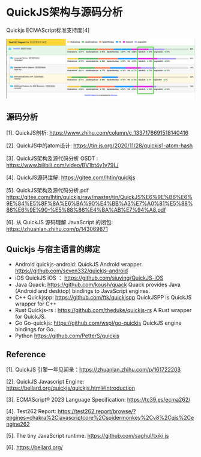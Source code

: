 # QuickJS架构与源码分析


Quickjs ECMAScript标准支持度[4]

![](./res/Test262_report.png)

## 源码分析
[1]. QuickJS剖析: https://www.zhihu.com/column/c_1337176691518140416

[2]. QuickJS中的atom设计: https://tin.js.org/2020/11/28/quickjs1-atom-hash

[3]. QuickJS架构及源代码分析 OSDT : https://www.bilibili.com/video/BV1bt4y1y79L/

[4]. QuickJS源码注解: https://gitee.com/lhtin/quickjs

[5]. QuickJS架构及源代码分析.pdf
https://gitee.com/lhtin/quickjs/raw/master/tin/QuickJS%E6%9E%B6%E6%9E%84%E5%8F%8A%E6%BA%90%E4%BB%A3%E7%A0%81%E5%88%86%E6%9E%90-%E5%88%86%E4%BA%AB%E7%94%A8.pdf

[6]. 从 QuickJS 源码理解 JavaScript 的闭包: https://zhuanlan.zhihu.com/p/143069871


## Quickjs 与宿主语言的绑定
- Android
  quickjs-android: QuickJS Android wrapper. 
   https://github.com/seven332/quickjs-android
- iOS
QuickJS iOS ： https://github.com/siuying/QuickJS-iOS
- Java 
Quack: https://github.com/koush/quack
Quack provides Java (Android and desktop) bindings to JavaScript engines.
- C++ 
  Quickjspp: https://github.com/ftk/quickjspp
  QuickJSPP is QuickJS wrapper for C++
- Rust
Quickjs-rs : https://github.com/theduke/quickjs-rs
A Rust wrapper for QuickJS.
- Go
Go-quickjs: https://github.com/wspl/go-quickjs
QuickJS engine bindings for Go.
- Python
https://github.com/PetterS/quickjs


## Reference
[1]. QuickJS 引擎一年见闻录：https://zhuanlan.zhihu.com/p/161722203

[2]. QuickJS Javascript Engine: https://bellard.org/quickjs/quickjs.html#Introduction

[3]. ECMAScript® 2023 Language Specification: https://tc39.es/ecma262/

[4]. Test262 Report: https://test262.report/browse/?engines=chakra%2Cjavascriptcore%2Cspidermonkey%2Cv8%2Cqjs%2Cengine262

[5]. The tiny JavaScript runtime: https://github.com/saghul/txiki.js

[6]. https://bellard.org/
